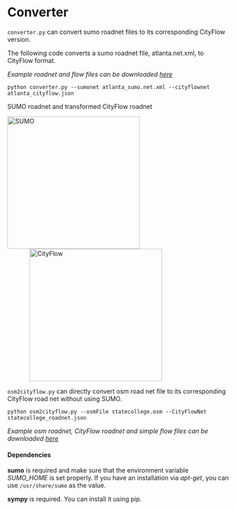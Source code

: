 # Converter

`converter.py` can convert sumo roadnet files to its corresponding CityFlow version. 

The following code converts a sumo roadnet file, atlanta.net.xml, to CityFlow format.

*Example roadnet and flow files can be downloaded [here](https://github.com/cityflow-project/data/tree/master/tools/Converter/examples)*

```
python converter.py --sumonet atlanta_sumo.net.xml --cityflownet atlanta_cityflow.json
```

SUMO roadnet and transformed CityFlow roadnet

<p float="left">
    <img src="https://github.com/cityflow-project/data/raw/master/tools/Converter/figures/sumo.png" alt="SUMO" height="300px"/>
    <img src="https://github.com/cityflow-project/data/raw/master/tools/Converter/figures/city_flow.png" alt="CityFlow" height="300px" style="margin-left:50px"/>
</p>

`osm2cityflow.py` can directly convert osm road net file to its corresponding CityFlow road net without using SUMO.
```
python osm2cityflow.py --osmFile statecollege.osm --CityFlowNet statecollege_roadnet.json
```
*Example osm roadnet, CityFlow roadnet and simple flow files can be downloaded [here](https://github.com/cityflow-project/data/tree/master/tools/Converter/examples)*

#### Dependencies

**sumo** is required and make sure that the environment variable *SUMO_HOME* is set properly. If you have an installation via *apt-get*, you can use `/usr/share/sumo` as the value.

**sympy** is required.  You can install it using pip.